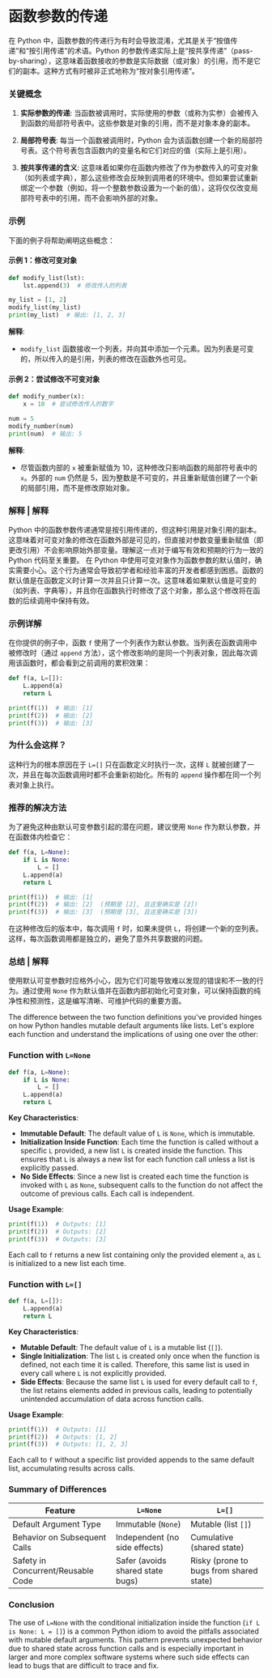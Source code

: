 # 函数参数的传递
在 Python 中，函数参数的传递行为有时会导致混淆，尤其是关于“按值传递”和“按引用传递”的术语。Python 的参数传递实际上是“按共享传递”（pass-by-sharing），这意味着函数接收的参数是实际数据（或对象）的引用，而不是它们的副本。这种方式有时被非正式地称为“按对象引用传递”。

### 关键概念

1. **实际参数的传递**: 当函数被调用时，实际使用的参数（或称为实参）会被传入到函数的局部符号表中。这些参数是对象的引用，而不是对象本身的副本。

2. **局部符号表**: 每当一个函数被调用时，Python 会为该函数创建一个新的局部符号表。这个符号表包含函数内的变量名和它们对应的值（实际上是引用）。

3. **按共享传递的含义**: 这意味着如果你在函数内修改了作为参数传入的可变对象（如列表或字典），那么这些修改会反映到调用者的环境中。但如果尝试重新绑定一个参数（例如，将一个整数参数设置为一个新的值），这将仅仅改变局部符号表中的引用，而不会影响外部的对象。

### 示例

下面的例子将帮助阐明这些概念：

#### 示例 1：修改可变对象

```python
def modify_list(lst):
    lst.append(3)  # 修改传入的列表

my_list = [1, 2]
modify_list(my_list)
print(my_list)  # 输出: [1, 2, 3]
```

**解释**:
- `modify_list` 函数接收一个列表，并向其中添加一个元素。因为列表是可变的，所以传入的是引用，列表的修改在函数外也可见。

#### 示例 2：尝试修改不可变对象

```python
def modify_number(x):
    x = 10  # 尝试修改传入的数字

num = 5
modify_number(num)
print(num)  # 输出: 5
```

**解释**:
- 尽管函数内部的 `x` 被重新赋值为 10，这种修改只影响函数的局部符号表中的 `x`。外部的 `num` 仍然是 5，因为整数是不可变的，并且重新赋值创建了一个新的局部引用，而不是修改原始对象。

### 解释 | 解释

Python 中的函数参数传递通常是按引用传递的，但这种引用是对象引用的副本。这意味着对可变对象的修改在函数外部是可见的，但直接对参数变量重新赋值（即更改引用）不会影响原始外部变量。理解这一点对于编写有效和预期的行为一致的 Python 代码至关重要。
在 Python 中使用可变对象作为函数参数的默认值时，确实需要小心。这个行为通常会导致初学者和经验丰富的开发者都感到困惑。函数的默认值是在函数定义时计算一次并且只计算一次。这意味着如果默认值是可变的（如列表、字典等），并且你在函数执行时修改了这个对象，那么这个修改将在函数的后续调用中保持有效。

### 示例详解

在你提供的例子中，函数 `f` 使用了一个列表作为默认参数。当列表在函数调用中被修改时（通过 `append` 方法），这个修改影响的是同一个列表对象，因此每次调用该函数时，都会看到之前调用的累积效果：

```python
def f(a, L=[]):
    L.append(a)
    return L

print(f(1))  # 输出: [1]
print(f(2))  # 输出: [2]
print(f(3))  # 输出: [3]
```

### 为什么会这样？

这种行为的根本原因在于 `L=[]` 只在函数定义时执行一次，这样 `L` 就被创建了一次，并且在每次函数调用时都不会重新初始化。所有的 `append` 操作都在同一个列表对象上执行。

### 推荐的解决方法

为了避免这种由默认可变参数引起的潜在问题，建议使用 `None` 作为默认参数，并在函数体内检查它：

```python
def f(a, L=None):
    if L is None:
        L = []
    L.append(a)
    return L

print(f(1))  # 输出: [1]
print(f(2))  # 输出: [2]  (预期是 [2], 且这里确实是 [2])
print(f(3))  # 输出: [3]  (预期是 [3], 且这里确实是 [3])
```

在这种修改后的版本中，每次调用 `f` 时，如果未提供 `L`，将创建一个新的空列表。这样，每次函数调用都是独立的，避免了意外共享数据的问题。

### 总结 | 解释

使用默认可变参数时应格外小心，因为它们可能导致难以发现的错误和不一致的行为。通过使用 `None` 作为默认值并在函数内部初始化可变对象，可以保持函数的纯净性和预测性，这是编写清晰、可维护代码的重要方面。

The difference between the two function definitions you've provided hinges on how Python handles mutable default arguments like lists. Let's explore each function and understand the implications of using one over the other:

### Function with `L=None`

```python
def f(a, L=None):
    if L is None:
        L = []
    L.append(a)
    return L
```

**Key Characteristics**:
- **Immutable Default**: The default value of `L` is `None`, which is immutable.
- **Initialization Inside Function**: Each time the function is called without a specific `L` provided, a new list `L` is created inside the function. This ensures that `L` is always a new list for each function call unless a list is explicitly passed.
- **No Side Effects**: Since a new list is created each time the function is invoked with `L` as `None`, subsequent calls to the function do not affect the outcome of previous calls. Each call is independent.

**Usage Example**:
```python
print(f(1))  # Outputs: [1]
print(f(2))  # Outputs: [2]
print(f(3))  # Outputs: [3]
```
Each call to `f` returns a new list containing only the provided element `a`, as `L` is initialized to a new list each time.

### Function with `L=[]`

```python
def f(a, L=[]):
    L.append(a)
    return L
```

**Key Characteristics**:
- **Mutable Default**: The default value of `L` is a mutable list (`[]`).
- **Single Initialization**: The list `L` is created only once when the function is defined, not each time it is called. Therefore, this same list is used in every call where `L` is not explicitly provided.
- **Side Effects**: Because the same list `L` is used for every default call to `f`, the list retains elements added in previous calls, leading to potentially unintended accumulation of data across function calls.

**Usage Example**:
```python
print(f(1))  # Outputs: [1]
print(f(2))  # Outputs: [1, 2]
print(f(3))  # Outputs: [1, 2, 3]
```
Each call to `f` without a specific list provided appends to the same default list, accumulating results across calls.

### Summary of Differences

| Feature                         | `L=None`                        | `L=[]`                            |
|---------------------------------|---------------------------------|-----------------------------------|
| Default Argument Type           | Immutable (`None`)              | Mutable (list `[]`)               |
| Behavior on Subsequent Calls    | Independent (no side effects)   | Cumulative (shared state)         |
| Safety in Concurrent/Reusable Code | Safer (avoids shared state bugs) | Risky (prone to bugs from shared state) |

### Conclusion

The use of `L=None` with the conditional initialization inside the function (`if L is None: L = []`) is a common Python idiom to avoid the pitfalls associated with mutable default arguments. This pattern prevents unexpected behavior due to shared state across function calls and is especially important in larger and more complex software systems where such side effects can lead to bugs that are difficult to trace and fix.


